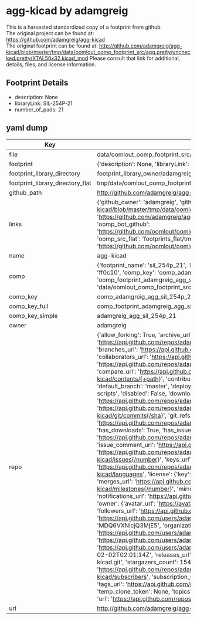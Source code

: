 # agg-kicad by adamgreig  
This is a harvested standardized copy of a footprint from github.  
The original project can be found at:  
https://github.com/adamgreig/agg-kicad  
The original footprint can be found at:
http://github.com/adamgreig/agg-kicad/blob/master/tmp/data/oomlout_oomp_footprint_src/agg.pretty/unchecked.pretty/XTAL50x32.kicad_mod
Please consult that link for additional, details, files, and license information.  
## Footprint Details
* description: None  
* libraryLink: SIL-254P-21  
* number_of_pads: 21  
## yaml dump  
| Key | Value |  
| --- | --- |  
| file | data/oomlout_oomp_footprint_src/agg-kicad/agg.pretty/SIL-254P-21.kicad_mod |  
| footprint | {'description': None, 'libraryLink': 'SIL-254P-21', 'number_of_pads': 21} |  
| footprint_library_directory | footprint_library_owner/adamgreig_agg-kicad |  
| footprint_library_directory_flat | tmp/data/oomlout_oomp_footprint_src/footprints_flat/adamgreig_agg_sil_254p_21/working |  
| github_path | http://github.com/adamgreig/agg-kicad/blob/master/tmp/data/oomlout_oomp_footprint_src/agg.pretty/SIL-254P-21.kicad_mod |  
| links | {'github_owner': 'adamgreig', 'github_repo_name': 'agg-kicad', 'github_src': 'http://github.com/adamgreig/agg-kicad/blob/master/tmp/data/oomlout_oomp_footprint_src/agg.pretty/unchecked.pretty/XTAL50x32.kicad_mod', 'github_src_repo': 'https://github.com/adamgreig/agg-kicad', 'oomp_bot': 'tmp/data/oomlout_oomp_footprint_src/footprints/adamgreig_agg_sil_254p_21/working', 'oomp_bot_github': 'https://github.com/oomlout/oomlout_oomp_footprint_bot/tree/main/tmp/data/oomlout_oomp_footprint_src/footprints/adamgreig_agg_sil_254p_21/working', 'oomp_src_flat': 'footprints_flat/tmp/data/oomlout_oomp_footprint_src/footprints_flat/adamgreig_agg_sil_254p_21/working', 'oomp_src_flat_github': 'https://github.com/oomlout/oomlout_oomp_footprint_src/tree/main/tmp/data/oomlout_oomp_footprint_src/footprints_flat/adamgreig_agg_sil_254p_21/working'} |  
| name | agg-kicad |  
| oomp | {'footprint_name': 'sil_254p_21', 'library_name': 'agg', 'md5': 'ff0c10d9962dd110086690fe0bbea20d', 'md5_10': 'ff0c10d996', 'md5_5': 'ff0c1', 'md5_6': 'ff0c10', 'oomp_key': 'oomp_adamgreig_agg_sil_254p_21', 'oomp_key_extra': 'oomp_footprint_adamgreig_agg_sil_254p_21', 'oomp_key_full': 'oomp_footprint_adamgreig_agg_sil_254p_21_ff0c10', 'oomp_key_simple': 'adamgreig_agg_sil_254p_21', 'original_filename': 'data/oomlout_oomp_footprint_src/agg-kicad/agg.pretty/SIL-254P-21.kicad_mod', 'owner_name': 'adamgreig'} |  
| oomp_key | oomp_adamgreig_agg_sil_254p_21 |  
| oomp_key_full | oomp_footprint_adamgreig_agg_sil_254p_21 |  
| oomp_key_simple | adamgreig_agg_sil_254p_21 |  
| owner | adamgreig |  
| repo | {'allow_forking': True, 'archive_url': 'https://api.github.com/repos/adamgreig/agg-kicad/{archive_format}{/ref}', 'archived': False, 'assignees_url': 'https://api.github.com/repos/adamgreig/agg-kicad/assignees{/user}', 'blobs_url': 'https://api.github.com/repos/adamgreig/agg-kicad/git/blobs{/sha}', 'branches_url': 'https://api.github.com/repos/adamgreig/agg-kicad/branches{/branch}', 'clone_url': 'https://github.com/adamgreig/agg-kicad.git', 'collaborators_url': 'https://api.github.com/repos/adamgreig/agg-kicad/collaborators{/collaborator}', 'comments_url': 'https://api.github.com/repos/adamgreig/agg-kicad/comments{/number}', 'commits_url': 'https://api.github.com/repos/adamgreig/agg-kicad/commits{/sha}', 'compare_url': 'https://api.github.com/repos/adamgreig/agg-kicad/compare/{base}...{head}', 'contents_url': 'https://api.github.com/repos/adamgreig/agg-kicad/contents/{+path}', 'contributors_url': 'https://api.github.com/repos/adamgreig/agg-kicad/contributors', 'created_at': '2015-11-08T01:42:57Z', 'default_branch': 'master', 'deployments_url': 'https://api.github.com/repos/adamgreig/agg-kicad/deployments', 'description': 'KiCAD libraries, footprints, and scripts', 'disabled': False, 'downloads_url': 'https://api.github.com/repos/adamgreig/agg-kicad/downloads', 'events_url': 'https://api.github.com/repos/adamgreig/agg-kicad/events', 'fork': False, 'forks': 45, 'forks_count': 45, 'forks_url': 'https://api.github.com/repos/adamgreig/agg-kicad/forks', 'full_name': 'adamgreig/agg-kicad', 'git_commits_url': 'https://api.github.com/repos/adamgreig/agg-kicad/git/commits{/sha}', 'git_refs_url': 'https://api.github.com/repos/adamgreig/agg-kicad/git/refs{/sha}', 'git_tags_url': 'https://api.github.com/repos/adamgreig/agg-kicad/git/tags{/sha}', 'git_url': 'git://github.com/adamgreig/agg-kicad.git', 'has_discussions': False, 'has_downloads': True, 'has_issues': True, 'has_pages': False, 'has_projects': True, 'has_wiki': True, 'homepage': None, 'hooks_url': 'https://api.github.com/repos/adamgreig/agg-kicad/hooks', 'html_url': 'https://github.com/adamgreig/agg-kicad', 'id': 45762615, 'is_template': False, 'issue_comment_url': 'https://api.github.com/repos/adamgreig/agg-kicad/issues/comments{/number}', 'issue_events_url': 'https://api.github.com/repos/adamgreig/agg-kicad/issues/events{/number}', 'issues_url': 'https://api.github.com/repos/adamgreig/agg-kicad/issues{/number}', 'keys_url': 'https://api.github.com/repos/adamgreig/agg-kicad/keys{/key_id}', 'labels_url': 'https://api.github.com/repos/adamgreig/agg-kicad/labels{/name}', 'language': 'Python', 'languages_url': 'https://api.github.com/repos/adamgreig/agg-kicad/languages', 'license': {'key': 'mit', 'name': 'MIT License', 'node_id': 'MDc6TGljZW5zZTEz', 'spdx_id': 'MIT', 'url': 'https://api.github.com/licenses/mit'}, 'merges_url': 'https://api.github.com/repos/adamgreig/agg-kicad/merges', 'milestones_url': 'https://api.github.com/repos/adamgreig/agg-kicad/milestones{/number}', 'mirror_url': None, 'name': 'agg-kicad', 'network_count': 45, 'node_id': 'MDEwOlJlcG9zaXRvcnk0NTc2MjYxNQ==', 'notifications_url': 'https://api.github.com/repos/adamgreig/agg-kicad/notifications{?since,all,participating}', 'open_issues': 23, 'open_issues_count': 23, 'owner': {'avatar_url': 'https://avatars.githubusercontent.com/u/47219?v=4', 'events_url': 'https://api.github.com/users/adamgreig/events{/privacy}', 'followers_url': 'https://api.github.com/users/adamgreig/followers', 'following_url': 'https://api.github.com/users/adamgreig/following{/other_user}', 'gists_url': 'https://api.github.com/users/adamgreig/gists{/gist_id}', 'gravatar_id': '', 'html_url': 'https://github.com/adamgreig', 'id': 47219, 'login': 'adamgreig', 'node_id': 'MDQ6VXNlcjQ3MjE5', 'organizations_url': 'https://api.github.com/users/adamgreig/orgs', 'received_events_url': 'https://api.github.com/users/adamgreig/received_events', 'repos_url': 'https://api.github.com/users/adamgreig/repos', 'site_admin': False, 'starred_url': 'https://api.github.com/users/adamgreig/starred{/owner}{/repo}', 'subscriptions_url': 'https://api.github.com/users/adamgreig/subscriptions', 'type': 'User', 'url': 'https://api.github.com/users/adamgreig'}, 'private': False, 'pulls_url': 'https://api.github.com/repos/adamgreig/agg-kicad/pulls{/number}', 'pushed_at': '2023-02-02T02:01:14Z', 'releases_url': 'https://api.github.com/repos/adamgreig/agg-kicad/releases{/id}', 'size': 4160, 'ssh_url': 'git@github.com:adamgreig/agg-kicad.git', 'stargazers_count': 154, 'stargazers_url': 'https://api.github.com/repos/adamgreig/agg-kicad/stargazers', 'statuses_url': 'https://api.github.com/repos/adamgreig/agg-kicad/statuses/{sha}', 'subscribers_count': 12, 'subscribers_url': 'https://api.github.com/repos/adamgreig/agg-kicad/subscribers', 'subscription_url': 'https://api.github.com/repos/adamgreig/agg-kicad/subscription', 'svn_url': 'https://github.com/adamgreig/agg-kicad', 'tags_url': 'https://api.github.com/repos/adamgreig/agg-kicad/tags', 'teams_url': 'https://api.github.com/repos/adamgreig/agg-kicad/teams', 'temp_clone_token': None, 'topics': [], 'trees_url': 'https://api.github.com/repos/adamgreig/agg-kicad/git/trees{/sha}', 'updated_at': '2023-08-29T16:58:17Z', 'url': 'https://api.github.com/repos/adamgreig/agg-kicad', 'visibility': 'public', 'watchers': 154, 'watchers_count': 154, 'web_commit_signoff_required': False} |  
| url | http://github.com/adamgreig/agg-kicad |  

